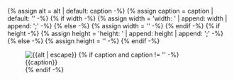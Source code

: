 {% assign alt = alt | default: caption -%}
{% assign caption = caption | default: '' -%}
{% if width -%}
{% assign width = 'width: ' | append: width | append: ';' -%}
{% else -%}
{% assign width = '' -%}
{% endif -%}
{% if height -%}
{% assign height = 'height: ' | append: height | append: ';' -%}
{% else -%}
{% assign height = '' -%}
{% endif -%}

<figure class="{{class}}">
  <div class="site-figure-container">
    <img src="/assets/images/docs/{{image}}" class="{{img-class}}" alt="{{alt | escape}}" style="{{width}} {{height}} {{img-style}}">
    {% if caption and caption != '' -%}
      <figcaption class="figure-caption">{{caption}}</figcaption>
    {% endif -%}
  </div>
</figure>
